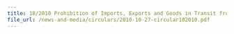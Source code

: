 ```yaml
---
title: 18/2010 Prohibition of Imports, Exports and Goods in Transit from/to The Democratic People's Republic of Korea and Iran
file_url: /news-and-media/circulars/2010-10-27-circular182010.pdf
---
```

